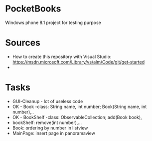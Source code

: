 # PocketBooks
Windows phone 8.1 project for testing purpose

# Sources
* How to create this repository with Visual Studio: https://msdn.microsoft.com/Library/vs/alm/Code/git/get-started
* 

# Tasks
* GUI-Cleanup - lot of useless code
* OK - Book -class: String name, int number; Book(String name, int number),.. 
* OK - BookShelf -class: ObservableCollection<Book>; add(Book book), 
* bookShelf: remove(int number),...
* Book: ordering by number in listview
* MainPage: insert page in panoramaview
